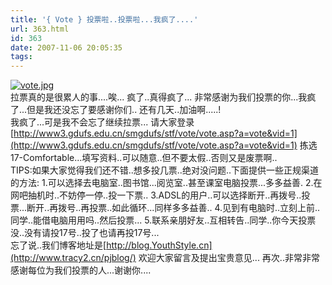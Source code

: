 ```yaml
---
title: '{ Vote } 投票啦..投票啦...我疯了....'
url: 363.html
id: 363
date: 2007-11-06 20:05:35
tags:
---
```


[![vote.jpg](http://cai13.info/blog_pic/2007/11/vote.jpg "vote.jpg")](http://cai13.info/blog_pic/2007/11/vote.jpg)  
拉票真的是很累人的事....唉... 疯了..真得疯了... 非常感谢为我们投票的你...我疯了...但是我还没忘了要感谢你们.. 还有几天..加油啊.....!  
我疯了...可是我不会忘了继续拉票... 请大家登录[http://www3.gdufs.edu.cn/smgdufs/stf/vote/vote.asp?a=vote&vid=1](http://www3.gdufs.edu.cn/smgdufs/stf/vote/vote.asp?a=vote&vid=1) 拣选17-Comfortable...填写资料..可以随意..但不要太假..否则又是废票啊..  
TIPS:如果大家觉得我们还不错..想多投几票..绝对没问题..下面提供一些正规渠道的方法: 1.可以选择去电脑室..图书馆...阅览室..甚至课室电脑投票...多多益善. 2.在网吧抽机时..不妨停一停..投一下票.. 3.ADSL的用户..可以选择断开..再拨号..投票...断开..再拨号..再投票..如此循环...同样多多益善.. 4.见到有电脑时..立刻上前..同学..能借电脑用用吗..然后投票... 5.联系亲朋好友..互相转告..同学..你今天投票没..没有请投17号..投了也请再投17号...  
忘了说..我们博客地址是[http://blog.YouthStyle.cn](http://www.tracy2.cn/pjblog/) 欢迎大家留言及提出宝贵意见... 再次..非常非常感谢每位为我们投票的人...谢谢你....